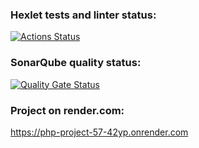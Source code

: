 ### Hexlet tests and linter status:
[![Actions Status](https://github.com/RasmuS2024/php-project-57/actions/workflows/hexlet-check.yml/badge.svg)](https://github.com/RasmuS2024/php-project-57/actions)

### SonarQube quality status:
[![Quality Gate Status](https://sonarcloud.io/api/project_badges/measure?project=RasmuS2024_php-project-57&metric=alert_status)](https://sonarcloud.io/summary/new_code?id=RasmuS2024_php-project-57)

### Project on render.com:
https://php-project-57-42yp.onrender.com